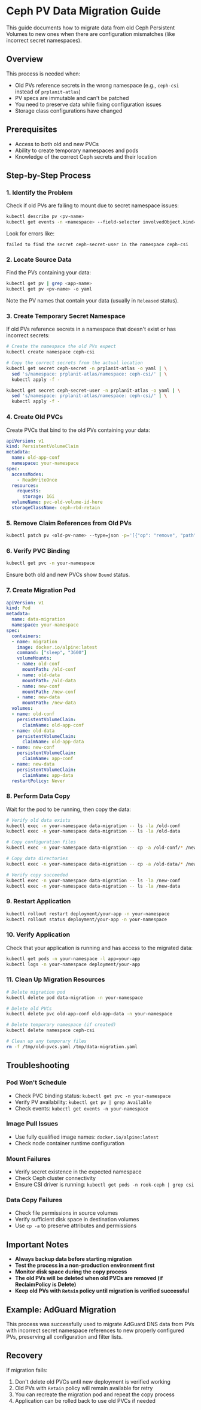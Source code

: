 # Ceph PV Data Migration Guide

This guide documents how to migrate data from old Ceph Persistent Volumes to new ones when there are configuration mismatches (like incorrect secret namespaces).

## Overview

This process is needed when:
- Old PVs reference secrets in the wrong namespace (e.g., `ceph-csi` instead of `prplanit-atlas`)
- PV specs are immutable and can't be patched
- You need to preserve data while fixing configuration issues
- Storage class configurations have changed

## Prerequisites

- Access to both old and new PVCs
- Ability to create temporary namespaces and pods
- Knowledge of the correct Ceph secrets and their location

## Step-by-Step Process

### 1. Identify the Problem

Check if old PVs are failing to mount due to secret namespace issues:

```bash
kubectl describe pv <pv-name>
kubectl get events -n <namespace> --field-selector involvedObject.kind=Pod
```

Look for errors like:
```
failed to find the secret ceph-secret-user in the namespace ceph-csi
```

### 2. Locate Source Data

Find the PVs containing your data:

```bash
kubectl get pv | grep <app-name>
kubectl get pv <pv-name> -o yaml
```

Note the PV names that contain your data (usually in `Released` status).

### 3. Create Temporary Secret Namespace

If old PVs reference secrets in a namespace that doesn't exist or has incorrect secrets:

```bash
# Create the namespace the old PVs expect
kubectl create namespace ceph-csi

# Copy the correct secrets from the actual location
kubectl get secret ceph-secret -n prplanit-atlas -o yaml | \
  sed 's/namespace: prplanit-atlas/namespace: ceph-csi/' | \
  kubectl apply -f -

kubectl get secret ceph-secret-user -n prplanit-atlas -o yaml | \
  sed 's/namespace: prplanit-atlas/namespace: ceph-csi/' | \
  kubectl apply -f -
```

### 4. Create Old PVCs

Create PVCs that bind to the old PVs containing your data:

```yaml
apiVersion: v1
kind: PersistentVolumeClaim
metadata:
  name: old-app-conf
  namespace: your-namespace
spec:
  accessModes:
    - ReadWriteOnce
  resources:
    requests:
      storage: 1Gi
  volumeName: pvc-old-volume-id-here
  storageClassName: ceph-rbd-retain
```

### 5. Remove Claim References from Old PVs

```bash
kubectl patch pv <old-pv-name> --type=json -p='[{"op": "remove", "path": "/spec/claimRef"}]'
```

### 6. Verify PVC Binding

```bash
kubectl get pvc -n your-namespace
```

Ensure both old and new PVCs show `Bound` status.

### 7. Create Migration Pod

```yaml
apiVersion: v1
kind: Pod
metadata:
  name: data-migration
  namespace: your-namespace
spec:
  containers:
  - name: migration
    image: docker.io/alpine:latest
    command: ["sleep", "3600"]
    volumeMounts:
    - name: old-conf
      mountPath: /old-conf
    - name: old-data
      mountPath: /old-data
    - name: new-conf
      mountPath: /new-conf
    - name: new-data
      mountPath: /new-data
  volumes:
  - name: old-conf
    persistentVolumeClaim:
      claimName: old-app-conf
  - name: old-data
    persistentVolumeClaim:
      claimName: old-app-data
  - name: new-conf
    persistentVolumeClaim:
      claimName: app-conf
  - name: new-data
    persistentVolumeClaim:
      claimName: app-data
  restartPolicy: Never
```

### 8. Perform Data Copy

Wait for the pod to be running, then copy the data:

```bash
# Verify old data exists
kubectl exec -n your-namespace data-migration -- ls -la /old-conf
kubectl exec -n your-namespace data-migration -- ls -la /old-data

# Copy configuration files
kubectl exec -n your-namespace data-migration -- cp -a /old-conf/* /new-conf/

# Copy data directories
kubectl exec -n your-namespace data-migration -- cp -a /old-data/* /new-data/

# Verify copy succeeded
kubectl exec -n your-namespace data-migration -- ls -la /new-conf
kubectl exec -n your-namespace data-migration -- ls -la /new-data
```

### 9. Restart Application

```bash
kubectl rollout restart deployment/your-app -n your-namespace
kubectl rollout status deployment/your-app -n your-namespace
```

### 10. Verify Application

Check that your application is running and has access to the migrated data:

```bash
kubectl get pods -n your-namespace -l app=your-app
kubectl logs -n your-namespace deployment/your-app
```

### 11. Clean Up Migration Resources

```bash
# Delete migration pod
kubectl delete pod data-migration -n your-namespace

# Delete old PVCs
kubectl delete pvc old-app-conf old-app-data -n your-namespace

# Delete temporary namespace (if created)
kubectl delete namespace ceph-csi

# Clean up any temporary files
rm -f /tmp/old-pvcs.yaml /tmp/data-migration.yaml
```

## Troubleshooting

### Pod Won't Schedule
- Check PVC binding status: `kubectl get pvc -n your-namespace`
- Verify PV availability: `kubectl get pv | grep Available`
- Check events: `kubectl get events -n your-namespace`

### Image Pull Issues
- Use fully qualified image names: `docker.io/alpine:latest`
- Check node container runtime configuration

### Mount Failures
- Verify secret existence in the expected namespace
- Check Ceph cluster connectivity
- Ensure CSI driver is running: `kubectl get pods -n rook-ceph | grep csi`

### Data Copy Failures
- Check file permissions in source volumes
- Verify sufficient disk space in destination volumes
- Use `cp -a` to preserve attributes and permissions

## Important Notes

- **Always backup data before starting migration**
- **Test the process in a non-production environment first**
- **Monitor disk space during the copy process**
- **The old PVs will be deleted when old PVCs are removed (if ReclaimPolicy is Delete)**
- **Keep old PVs with `Retain` policy until migration is verified successful**

## Example: AdGuard Migration

This process was successfully used to migrate AdGuard DNS data from PVs with incorrect secret namespace references to new properly configured PVs, preserving all configuration and filter lists.

## Recovery

If migration fails:
1. Don't delete old PVCs until new deployment is verified working
2. Old PVs with `Retain` policy will remain available for retry
3. You can recreate the migration pod and repeat the copy process
4. Application can be rolled back to use old PVCs if needed